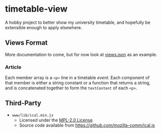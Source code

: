 # timetable-view
A hobby project to better show my university timetable, and hopefully be extensible enough to apply elsewhere.

## Views Format
More documentation to come, but for now look at [views.json](./www/views.json) as an example.

### Article
Each member array is a `<p>` line in a timetable *event*. Each component of that member is either a string constant or a function that returns a string, and is concatenated together to form the `textContent` of each `<p>`.

## Third-Party
+ `www/lib/ical.min.js`
  + Licensed under the [MPL-2.0 License](./LICENSE)
  + Source code available from https://github.com/mozilla-comm/ical.js